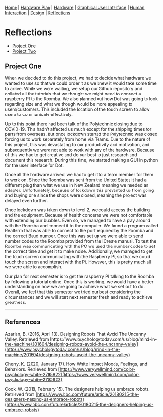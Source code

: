 [Home](index.md) |
[Hardware Plan](hardware-plan.md) |
[Hardware](Hardware.md) |
[Graphical User Interface](GUI.md) |
[Human Interaction](human-interaction.md) |
[Design](robot-design.md) |
[Reflections](reflections.md)

# Reflections

- [Project One](#project-one)  
- [Project Two](#project-two)

## Project One

When we decided to do this project, we had to decide what hardware we wanted to use so that we could order it as we knew it would take some time to arrive. While we were waiting, we setup our Github repository and collated all the tutorials that we thought we might need to connect a raspberry PI to the Roomba. We also planned out how Dot was going to look regarding size and what we though would be more appealing to users/customers. This included the location of the touch screen to allow users to communicate effectively.

Up to this point there had been talk of the Polytechnic closing due to COVID-19. This hadn’t affected us much except for the shipping times for parts from overseas. But once lockdown started the Polytechnic was closed forcing us to work separately from home via Teams. Due to the nature of this project, this was devastating to our productivity and motivation, and subsequently we were not able to work with any of the hardware. Because of this we had to get creative and do our best to just research and document this research. During this time, we started making a GUI in python for the user interface for Dot.

Once all the hardware arrived, we had to get it to a team member for them to work on. Since the Roomba was sent from the United States it had a different plug than what we use in New Zealand meaning we needed an adapter. Unfortunately, because of lockdown this prevented us from going and buying one since the shops were closed, meaning the project was delayed even further.

Once lockdown was taken down to level 2, we could access the building and the equipment. Because of health concerns we were not comfortable with extending our bubbles. Even so, we managed to have a play around with the Roomba and connect it to the computer. We found a program called Realterm that was able to connect to the port required by the Roomba and the correct Baud number. Once this was set up we were able to send number codes to the Roomba provided from the ICreate manual. To test the Roomba was communicating with the PC we used the number codes to set the correct time and get it to make noise. Additionally, we managed to get the touch screen communicating with the Raspberry Pi, so that we could touch the screen and interact with the Pi. However, this is pretty much all we were able to accomplish.

Our plan for next semester is to get the raspberry PI talking to the Roomba by following a tutorial online. Once this is working, we would have a better understanding on how we are going to achieve what we set out to do. Overall, we feel that this semester we tried our best considering the circumstances and we will start next semester fresh and ready to achieve greatness.

---
## References
Azarian, B. (2016, April 13). Designing Robots That Avoid The Uncanny Valley. Retrieved from [https://www.psychologytoday.com/us/blog/mind-in-the-machine/201604/designing-robots-avoid-the-uncanny-valley](https://www.psychologytoday.com/us/blog/mind-in-the-machine/201604/designing-robots-avoid-the-uncanny-valley)

Cherry, K. (2020, January 17). How White Impact Moods, Feelings, and Behaviors. Retrieved from [https://www.verywellmind.com/color-psychology-white-2795822](https://www.verywellmind.com/color-psychology-white-2795822)

Cook, W. (2018, February 15). The designers helping us embrace robots. Retrieved from [https://www.bbc.com/future/article/20180215-the-designers-helping-us-embrace-robots](https://www.bbc.com/future/article/20180215-the-designers-helping-us-embrace-robots)
